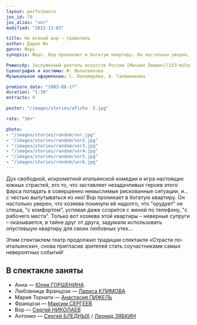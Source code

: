 ```yaml
---
layout: performance
jos_id: 70
jos_alias: "vor"
modified: "2013-12-03"

title: Не всякий вор — грабитель
author: Дарио Фо
genre: Фарс
synopsis: Фарс. Вор проникает в богатую квартиру. Он настолько уверен, что хозяева покинули её надолго, что «орудует» не спеша, «с комфортом», успевая даже ссорится с женой по телефону, «с рабочего места». Только вот хозяева этой квартиры — неверные супруги — оказывается, в тайне друг от друга, задумали использовать опустевшую квартиру для своих любовных утех…

Режиссёр: Заслуженный деятель искусств России [Михаил Левшин](153-mihail-levshin.html)
Сценография и костюмы: Ф. Волосенкова
Музыкальное оформление: С. Пономарёва, А. Галишникова

premiere_date: "2003-06-17"
duration: "1:30"
entracte: 0

poster: "/images/stories/afisha  5.jpg"

rate: "16+"

photo:
- "/images/stories/random/vor.jpg"
- "/images/stories/random/vor2.jpg"
- "/images/stories/random/vor3.jpg"
- "/images/stories/random/vor4.jpg"
- "/images/stories/random/vor5.jpg"
- "/images/stories/random/vor6.jpg"
---
```


Дух свободной, искрометной итальянской комедии и игра настоящих южных страстей, это то, что заставляет незадачливых героев этого фарса попадать в совершенно немыслимые рискованные ситуации, и… с честью выпутываться из них! Вор проникает в богатую квартиру. Он настолько уверен, что хозяева покинули её надолго, что "орудует" не спеша, "с комфортом", успевая даже ссорится с женой по телефону, "с рабочего места". Только вот хозяева этой квартиры – неверные супруги – оказывается, в тайне друг от друга, задумали использовать опустевшую квартиру для своих любовных утех…

Этим спектаклем театр продолжил традиции спектакля «Страсти по-итальянски», снова пригласив зрителей стать соучастниками самых невероятных событий!


## В спектакле заняты

- Анна — [Юлия ГОРШЕНИНА](49-ylia-gorshenina.html)
- Любовница Францози — [Лариса КЛИМОВА](65-larisa-klimova.html)
- Мария Торнати — [Анастасия ПИЖЕЛЬ](64-asia-pigel-sergeevna.html)
- Францози — [Максим СЕРГЕЕВ](57-maxsim-sergeev.html)
- Вор — [Сергей НИКОЛАЕВ](52-sergei-nikolaev.html)
- Антонио — [Сергей БЛЕДНЫХ](24-blednyh-sergej.html) / [Леонид ЗЯБКИН](67-leonid-zabkin.html)